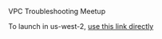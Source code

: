 VPC Troubleshooting Meetup

To launch in us-west-2, [use this link directly](https://console.aws.amazon.com/cloudformation/home?region=us-west-2#/stacks/new?stackName=vpc-meetup-benchmark&templateURL=https://github.com/darrenweiner/awstroubleshootingmeetups/blob/master/VPC/CloudFormation/vpc_subnets_create_meetup-benchmark.yaml)
